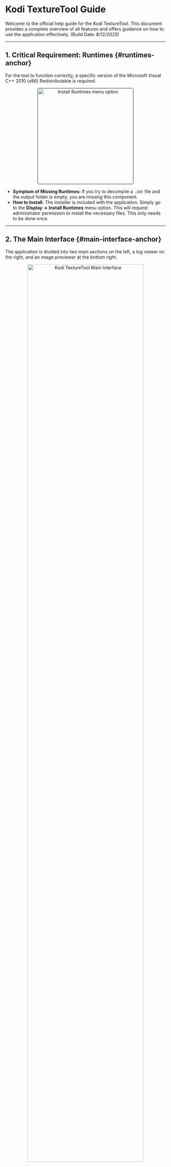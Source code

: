 # Kodi TextureTool Guide

Welcome to the official help guide for the Kodi TextureTool. This document provides a complete overview of all features and offers guidance on how to use the application effectively. (Build Date: 8/12/2025)

---

## 1. Critical Requirement: Runtimes {#runtimes-anchor}

For the tool to function correctly, a specific version of the Microsoft Visual C++ 2010 (x86) Redistributable is required.

<p align="center">
  <img src="assets/InstallRuntimes.png" alt="Install Runtimes menu option" width="300" style="max-width: 100%; border: 1px solid #434c5e; border-radius: 4px;">
</p>

-   **Symptom of Missing Runtimes:** If you try to decompile a `.xbt` file and the output folder is empty, you are missing this component.
-   **How to Install:** The installer is included with the application. Simply go to the **Display -> Install Runtimes** menu option. This will request administrator permission to install the necessary files. This only needs to be done once.

---

## 2. The Main Interface {#main-interface-anchor}

The application is divided into two main sections on the left, a log viewer on the right, and an image previewer at the bottom right.

<p align="center">
  <img src="assets/MainImage.png" alt="Kodi TextureTool Main Interface" style="max-width: 100%; width: 85%;">
</p>

-   **Decompile Mode:** Used for extracting images from a `.xbt` file.
-   **Compile Mode:** Used for packing a folder of images into a new `.xbt` file.
-   **Log Viewer:** Displays a real-time log of all operations, warnings, and errors.
-   **Image Previewer:** Allows you to view the images inside a `.xbt` file after running "Get Info".
-   **Help Dialog:** Accessed via **Help -> View Help File**, this searchable guide includes a table of contents, font controls, and Markdown rendering.

---

## 3. Decompile Mode {#decompile-mode-anchor}

This mode allows you to unpack a Kodi texture file (`.xbt`) into its individual image files (e.g., `.png`).

<p align="center">
  <img src="assets/DecompileMode.png" alt="Install Runtimes menu option" width="700" style="max-width: 100%; border: 1px solid #434c5e; border-radius: 4px;">
</p>

> If you encounter an empty output folder after decompiling, please see the [Troubleshooting](#troubleshooting-anchor) section for information on required runtimes.

### Step-by-Step Usage
1.  **Select Input File:** Click the `Select input file` button to browse for a `.xbt` file.
    -   *Tip:* You can also drag and drop a `.xbt` file directly onto the "Decompile Mode" group box.
    -   *Tip:* Use the `Open Last` button to quickly load the most recent file you used.

2.  **Select Output Directory:** Click the `Select output` button to choose a folder where the extracted images will be saved.
    -   *Tip:* You can also drag and drop a folder onto the "Decompile Mode" group box to set it as the output.

3.  **Choose an Action:**
    -   Click **Start** to begin the full extraction process.
    -   Click **Get Info** to scan the file and populate the [Image Previewer](#image-previewer-anchor) *without* saving the images to the output folder. This is the primary way to use the previewer.

-   **Clear:** Resets the input and output selections for this mode.
-   **Open Folder (Icon):** Opens the selected output directory in your system's file explorer.

---

## 4. Compile Mode {#compile-mode-anchor}

This mode allows you to create a new `.xbt` file from a folder containing your source images.

<p align="center">
  <img src="assets/CompileMode.png" alt="Install Runtimes menu option" width="700" style="max-width: 100%; border: 1px solid #434c5e; border-radius: 4px;">
</p>

### Step-by-Step Usage
1.  **Select Input Directory:** Click the `Select input folder` button and choose the folder containing the images you want to pack.
    -   *Tip:* You can also drag and drop the source folder directly onto the "Compile Mode" group box.
    -   *Tip:* Use the `Open Last` button to quickly load the most recent folder you used.

2.  **Select Output File:** Click the `Select output file` button and choose where to save your new `.xbt` file, giving it a name.

3.  **Options:**
    -   **Enable dupecheck:** If checked, the compiler will identify duplicate images and only store one copy, referencing it multiple times. This is highly recommended as it can significantly reduce the final file size.

4.  **Start:** Click the `Start` button to begin the compilation process.

-   **Clear:** Resets the input and output selections for this mode.
-   **Open Folder (Icon):** Opens the folder containing your selected output file.

---

## 5. Image Previewer {#image-previewer-anchor}

The previewer is populated by using the **Get Info** button in Decompile Mode. It provides a powerful way to inspect the contents of a `.xbt` file.

<p align="center">
  <img src="assets/ImageViewer.png" alt="Install Runtimes menu option" width="700" style="max-width: 100%; border: 1px solid #434c5e; border-radius: 4px;">
</p>

-   **Navigation Buttons (`<<`, `<`, `>`, `>>`):** Move to the first, previous, next, or last image.
-   **Navigation Slider:** Drag the slider to scrub through images quickly.
-   **Image Info:** The text above the image displays the current image number, total count, search status, and filename.
-   **Image Details:** Below the image, you can see the texture's dimensions and file format.
-   **Search by:** Use the dropdown to select a search criterion:
    -   `Filename`: Find images by typing part of their name.
    -   `Index`: Jump directly to an image number (e.g., `42`).
    -   `Dimensions`: Filter for images of a specific size (e.g., `128x128`).
-   **Search Navigation:** Use the `Previous` and `Next` buttons to cycle through matching search results.
-   **Export to PDF:** Creates a professional PDF gallery of all images and their metadata from the loaded `.xbt` file.
-   **Open Image:** Double-click the displayed image to open it in your system's default image viewer.

---

## 6. Menu Bar & Advanced Features {#menu-bar--advanced-features-anchor}

This section details all functions available in the main application menu bar.

### File Menu
The File menu provides core actions for loading files, accessing recent paths, and controlling the application.

*   **Compile / Decompile:** These sub-menus allow you to select input and output files/folders, mirroring the buttons on the main interface.
*   **Recent Compile / Recent Decompile:** Quickly access a list of the last 8 paths used for each category (e.g., Compile Files, Compile Folders). Each sub-menu also contains a `Clear Recent...` option to erase its history.
*   **Reload All:** Quickly loads the single most recent file and folder used in *both* Decompile and Compile modes.
*   **Close All:** Clears all current input and output selections from both modes.
*   **Exit:** Closes the application.

### Display Menu
This menu controls the application's appearance and behavior after tasks are completed.

*   **Open ... on Completion:**
    *   `Open Decompile/Compile Folder...`: Toggle whether the output folder is automatically opened after a successful operation.
    *   `Open PDF Report...`: Toggle whether a generated PDF gallery is automatically opened after a successful export.
*   **Log Window on Top:** Toggles the vertical position of the Log Viewer and the Image Previewer.
*   **Reset Window Position:** If the application window gets lost off-screen or improperly sized, this will reset it to the center of your primary monitor.
*   **Clear Event Log:** Clears all messages from the Log Viewer panel.
*   **Install Runtimes:** The critical function for installing the required Visual C++ runtimes. For more information, see the [Critical Requirement: Runtimes](#runtimes-anchor) section.

### Options Menu
This menu allows you to configure application startup behavior.

*   **Check for Updates on Startup:** Toggle whether the application automatically checks for a new version every time it is launched.

### Help Menu
Access documentation, support resources, and version information.

*   **About:** Displays the application version, author, and build date.
*   **View Changelog:** Shows a history of all version changes and new features.
*   **View Help File:** Opens this interactive help guide.
*   **Check for Updates...:** Manually checks if a new version of the tool is available for download.

### Dev Mode (Hotkey)
This is a hidden feature primarily intended for debugging purposes.

*   Press `Shift+Alt+D` to enable a "Dev mode" checkbox on the main window.
*   When this checkbox is checked, running a compile or decompile process will first show you a dialog box with the exact command-line string that is being executed.

---

## 7. Troubleshooting {#troubleshooting-anchor}

### The decompile process finishes, but the output folder is empty.
This is the most common issue and is almost always caused by the missing **Visual C++ 2010 (x86) Runtimes**. Please see the [Critical Requirement: Runtimes](#runtimes-anchor) section of this guide and use the **Display -> Install Runtimes** menu option to resolve it.

### How do I report an issue or get support?
The **Help/Support** button below the log viewer is your primary tool. Clicking it will:
1.  Open the official Kodi community forum thread in your web browser.
2.  Open the application's log file (`TextureTool_Log.txt`) in your text editor.

> When posting on the forum, please copy and paste the entire contents of this log file into your post. It contains vital diagnostic information.
